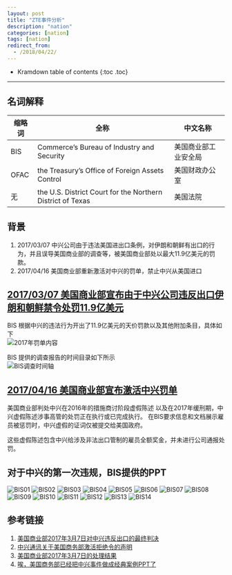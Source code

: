 ```yaml
---
layout: post
title: "ZTE事件分析"
description: "nation"
categories: [nation]
tags: [nation]
redirect_from: 
  - /2018/04/22/
---  
```

* Kramdown table of contents
{:toc .toc}
---

## 名词解释

| 缩略词  | 全称 | 中文名称 |
| ------------- | ------------- | ------------- |
| BIS  | Commerce’s Bureau of Industry and Security    |  美国商业部工业安全局 |
| OFAC  | the Treasury’s Office of Foreign Assets Control | 美国财政办公室   |  
| 无  | the U.S. District Court for the Northern District of Texas |  美国法院|  

##  背景
1. 2017/03/07 中兴公司由于违法美国进出口条例，对伊朗和朝鲜有出口的行为，并且误导美国商业部的调查等，被美国商业部处以最大11.9亿美元的罚款。  
2. 2017/04/16 美国商业部重新激活对中兴的罚单，禁止中兴从美国进口


## [2017/03/07 美国商业部宣布由于中兴公司违反出口伊朗和朝鲜禁令处罚11.9亿美元](https://www.commerce.gov/news/press-releases/2017/03/secretary-commerce-wilbur-l-ross-jr-announces-119-billion-penalty)  

BIS 根据中兴的违法行为开出了11.9亿美元的天价罚款以及其他附加条目，具体如下  
![2017年罚单内容](http://p30p0kjya.bkt.clouddn.com/2017%E5%B9%B4%E7%BD%9A%E5%8D%95.PNG)  

BIS 提供的调查报告的时间目录如下所示  
![BIS调查时间轴](http://p30p0kjya.bkt.clouddn.com/BIS%E8%B0%83%E6%9F%A5%E6%97%B6%E9%97%B4%E8%BD%B4.PNG)  

## [2017/04/16 美国商业部宣布激活中兴罚单](https://www.commerce.gov/news/press-releases/2018/04/secretary-ross-announces-activation-zte-denial-order-response-repeated)
美国商业部判处中兴在2016年的措施商讨阶段虚假陈述
以及在2017年缓刑期，中兴虚假陈述涉事高管的处罚正在执行或已完成执行。
在BIS要求信息和文档展示雇员被惩罚时，中兴虚假的证词仅被提交给美国政府。

这些虚假陈述包含中兴给涉及非法出口管制的雇员全额奖金，并未进行公司通报处罚。  

## 对于中兴的第一次违规，BIS提供的PPT   

![BIS01](http://p30p0kjya.bkt.clouddn.com/01BIS.PNG)
![BIS02](http://p30p0kjya.bkt.clouddn.com/02BIS.PNG)
![BIS03](http://p30p0kjya.bkt.clouddn.com/03BIS.PNG)
![BIS04](http://p30p0kjya.bkt.clouddn.com/04BIS.PNG)
![BIS05](http://p30p0kjya.bkt.clouddn.com/05BIS.PNG)
![BIS06](http://p30p0kjya.bkt.clouddn.com/06BIS.PNG)
![BIS07](http://p30p0kjya.bkt.clouddn.com/07BIS.PNG)
![BIS08](http://p30p0kjya.bkt.clouddn.com/08BIS.PNG)
![BIS09](http://p30p0kjya.bkt.clouddn.com/09BIS.PNG)
![BIS10](http://p30p0kjya.bkt.clouddn.com/10BIS.PNG)
![BIS11](http://p30p0kjya.bkt.clouddn.com/11BIS.PNG)
![BIS12](http://p30p0kjya.bkt.clouddn.com/12BIS.PNG)
![BIS13](http://p30p0kjya.bkt.clouddn.com/13BIS.PNG)
![BIS14](http://p30p0kjya.bkt.clouddn.com/14BIS.PNG)



## 参考链接  
1. [美国商业部2017年3月7日对中兴违反出口的最终判决](https://www.commerce.gov/news/press-releases/2017/03/secretary-commerce-wilbur-l-ross-jr-announces-119-billion-penalty)  
2. [中兴通讯关于美国商务部激活拒绝令的声明](https://weibo.com/1902909102/GcVAK01GH?type=comment#_rnd1524368655902)  
3. [美国商业部2017年3月7日的处理结果](https://www.commerce.gov/sites/commerce.gov/files/zte_denial_order.pdf)
3. [唉，美国商务部已经把中兴事件做成经典案例PPT了](https://bbs.hupu.com/22010621.html)